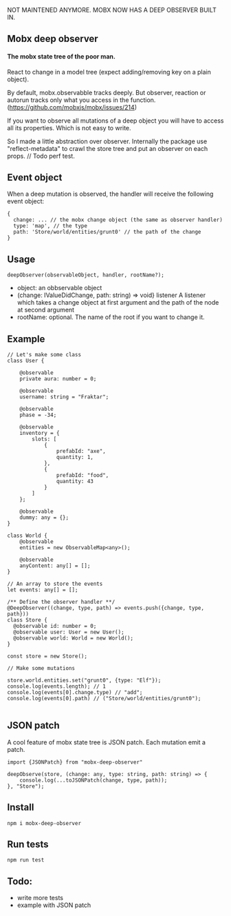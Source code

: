NOT MAINTENED ANYMORE. MOBX NOW HAS A DEEP OBSERVER BUILT IN.

## Mobx deep observer 

#### The mobx state tree of the poor man.

React to change in a model tree (expect adding/removing key on a plain object).

By default, mobx.observabble tracks deeply. But observer, reaction or autorun tracks only what you access in the function. (https://github.com/mobxjs/mobx/issues/214)

If you want to observe all mutations of a deep object you will have to access all its properties. Which is not easy to write.

So I made a little abstraction over observer. Internally the package use "reflect-metadata" to crawl the store tree and put an observer on each props. // Todo perf test.

## Event object

When a deep mutation is observed, the handler will receive the following event object:

```
{
  change: ... // the mobx change object (the same as observer handler)
  type: 'map', // the type
  path: 'Store/world/entities/grunt0' // the path of the change 
}

``` 

## Usage

`deepObserver(observableObject, handler, rootName?);`

- object: an obbservable object
- (change: IValueDidChange<T>, path: string) => void} listener A listener which takes a change object at first argument and the path of the node at second argument
- rootName: optional. The name of the root if you want to change it.

## Example

```
// Let's make some class 
class User {

    @observable
    private aura: number = 0;

    @observable
    username: string = "Fraktar";

    @observable
    phase = -34;

    @observable
    inventory = {
        slots: [
            {
                prefabId: "axe",
                quantity: 1,
            },
            {
                prefabId: "food",
                quantity: 43
            }
        ]
    };

    @observable
    dummy: any = {};
}
  
class World {
    @observable
    entities = new ObservableMap<any>();

    @observable
    anyContent: any[] = [];
}
  
// An array to store the events
let events: any[] = [];
  
/** Define the observer handler **/
@DeepObserver((change, type, path) => events.push({change, type, path}))
class Store {
  @observable id: number = 0;
  @observable user: User = new User();
  @observable world: World = new World();
}
  
const store = new Store();

// Make some mutations

store.world.entities.set("grunt0", {type: "Elf"});
console.log(events.length); // 1
console.log(events[0].change.type) // "add";
console.log(events[0].path) // ("Store/world/entities/grunt0");
  
```

## JSON patch

A cool feature of mobx state tree is JSON patch. Each mutation emit a patch.

```
import {JSONPatch} from "mobx-deep-observer"

deepObserve(store, (change: any, type: string, path: string) => {
    console.log(...toJSONPatch(change, type, path));
}, "Store");

```


## Install

`npm i mobx-deep-observer`

## Run tests

`npm run test`

## Todo:
- write more tests
- example with JSON patch
